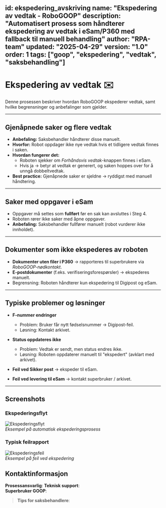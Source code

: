 id: ekspedering_avskriving
name: "Ekspedering av vedtak - RoboGOOP"
description: "Automatisert prosess som håndterer ekspedering av vedtak i eSam/P360 med fallback til manuell behandling"
author: "RPA-team"
updated: "2025-04-29"
version: "1.0"
order: 1
tags: ["goop", "ekspedering", "vedtak", "saksbehandling"]
---

# Ekspedering av vedtak ✉️

Denne prosessen beskriver hvordan RoboGOOP ekspederer vedtak, samt hvilke begrensninger og anbefalinger som gjelder.

---

## Gjenåpnede saker og flere vedtak
- **Anbefaling:** Saksbehandler håndterer disse manuelt.  
- **Hvorfor:** Robot oppdager ikke nye vedtak hvis et tidligere vedtak finnes i saken.  
- **Hvordan fungerer det:**  
  - Roboten sjekker om *Forhåndsvis vedtak*-knappen finnes i eSam.  
  - Hvis ja → betyr at vedtak er generert, og saken hoppes over for å unngå dobbeltvedtak.  
- **Best practice:** Gjenåpnede saker er sjeldne → ryddigst med manuell håndtering.  

---

## Saker med oppgaver i eSam
- Oppgaver må settes som **fullført** før en sak kan avsluttes i Steg 4.  
- Roboten rører ikke saker med åpne oppgaver.  
- **Anbefaling:** Saksbehandler fullfører manuelt (robot vurderer ikke innholdet).  

---

## Dokumenter som ikke ekspederes av roboten
- **Dokumenter uten filer i P360** → rapporteres til superbrukere via *RoboGOOP-nødkontakt*.  
- **E-postdokumenter** (f.eks. verifiseringsforespørsler) → ekspederes manuelt.  
- Begrensning: Roboten håndterer kun ekspedering til Digipost og eSam.  

---

## Typiske problemer og løsninger
- **F-nummer endringer**  
  - Problem: Bruker får nytt fødselsnummer → Digipost-feil.  
  - Løsning: Kontakt arkivet.  

- **Status oppdateres ikke**  
  - Problem: Vedtak er sendt, men status endres ikke.  
  - Løsning: Roboten oppdaterer manuelt til "ekspedert" (avklart med arkivet).  

- **Feil ved Sikker post** → ekspeder til eSam.  
- **Feil ved levering til eSam** → kontakt superbruker / arkivet.  

---

## Screenshots
### Ekspederingsflyt
![Ekspederingsflyt](screenshots/ekspedering_flow.png)  
*Eksempel på automatisk ekspederingsprosess*

### Typisk feilrapport
![Ekspederingsfeil](screenshots/ekspedering_error.png)  
*Eksempel på feil ved ekspedering*


## Kontaktinformasjon

**Prosessansvarlig**: 
**Teknisk support**:  
**Superbruker GOOP**: 

> **Tips for saksbehandlere**: 
